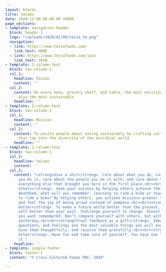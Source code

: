 ```yaml
---
layout: blocks
title: values
date: 2020-12-08 08:00:00 +0000
page_sections:
- template: navigation-header
  block: header-1
  logo: "/uploads/2020/02/08/tezza_tm.png"
  navigation:
  - link: https://www.tezzafoods.com/
    link_text: HOME
  - link: https://www.tezzafoods.com/join
    link_text: JOIN
- template: 2-column-text
  block: two-column-1
  col_1:
    headline: Vision
    content: ''
  col_2:
    content: On every menu, grocery shelf, and table, the most exciting foods are
      also the most sustainable
    headline: ''
- template: 2-column-text
  block: two-column-1
  col_1:
    headline: Mission
    content: ''
  col_2:
    content: To excite people about eating sustainably by crafting cultured foods
      that tap into the diversity of the microbial world
    headline: ''
- template: 2-column-text
  block: two-column-1
  col_1:
    headline: Values
    content: ''
  col_2:
    content: "<strong>Give a shit</strong>. Care about what you do, care about how
      you do it, care about the people you do it with, and care about the planet and
      everything else that brought you here in the first place.<br><br><strong>Empower
      others</strong>. Seek your success by helping others achieve theirs. On your
      deathbed, what will you remember: learning to ride a bike or teaching your kid
      to ride a bike? By helping others, you achieve missions greater than yourself
      and feel the joy of being proud instead of pompous.<br><br><strong>Strive for
      better</strong>. To make a future world better than the present, make your present
      self better than your past. Challenge yourself to change. Invest in the person
      you want remembered. Don’t compare yourself with others, but with who you were
      yesterday.<br><br><strong>Treat feedback as a gift</strong>. Ideas, critiques,
      questions, and feelings are the most valuable things you will ever give or get.
      Give them thoughtfully, and receive them gratefully.<br><br><strong>Savor every
      bite</strong>. Have fun and take care of yourself. You have one life; bask in
      it."
    headline: ''
- template: simple-footer
  block: footer-1
  content: "© Cross Cultured Foods PBC, 2020"

---
```

